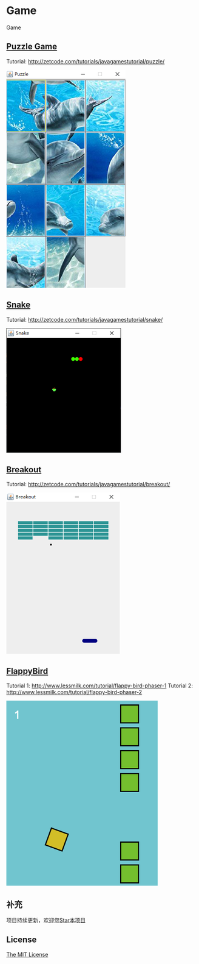 # Game

Game

## [Puzzle Game](PuzzleGame)

Tutorial: http://zetcode.com/tutorials/javagamestutorial/puzzle/

![](Images/1.png)

## [Snake](Snake)

Tutorial: http://zetcode.com/tutorials/javagamestutorial/snake/

![](Images/2.png)

## [Breakout](Breakout)

Tutorial: http://zetcode.com/tutorials/javagamestutorial/breakout/

![](Images/3.png)

## [FlappyBird](FlappyBird)

Tutorial 1: http://www.lessmilk.com/tutorial/flappy-bird-phaser-1
Tutorial 2: http://www.lessmilk.com/tutorial/flappy-bird-phaser-2

![](Images/4.png)

## 补充

项目持续更新，欢迎您[Star本项目](https://github.com/AndyFree96/Game)

## License

[The MIT License](LICENSE)